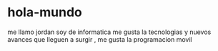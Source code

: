 # hola-mundo

me llamo jordan soy de informatica me gusta la tecnologias y nuevos avances que lleguen a surgir , me gusta la programacion movil
